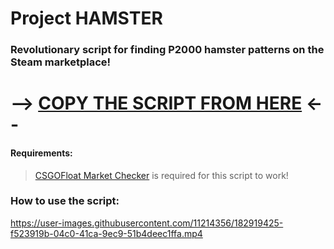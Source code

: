 # Project HAMSTER
### Revolutionary script for finding P2000 hamster patterns on the Steam marketplace!

# --> [COPY THE SCRIPT FROM HERE](https://raw.githubusercontent.com/Wilzzu/Project-HAMSTER/main/hamster.js) <--

#### Requirements:
> [CSGOFloat Market Checker](https://chrome.google.com/webstore/detail/csgofloat-market-checker/jjicbefpemnphinccgikpdaagjebbnhg) is required for this script to work!

### How to use the script:
https://user-images.githubusercontent.com/11214356/182919425-f523919b-04c0-41ca-9ec9-51b4deec1ffa.mp4
